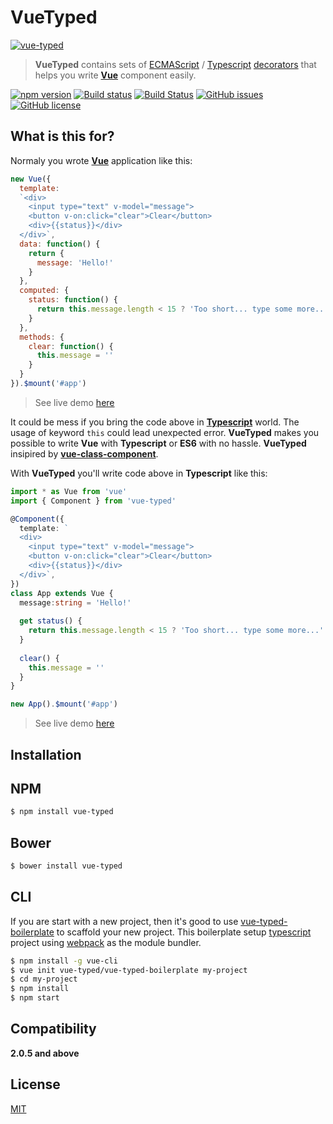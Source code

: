 # VueTyped

[![vue-typed](https://vue-typed.github.io/vue-typed/images/logo.png)](http://vue-typed.github.io/vue-typed/)


 > **VueTyped** contains sets of [ECMAScript](https://en.wikipedia.org/wiki/ECMAScript) / [Typescript](typescriptlang.org) [decorators](https://github.com/wycats/javascript-decorators/blob/master/README.md) that helps you write **[Vue](vuejs.org)** component easily.


[![npm version](https://badge.fury.io/js/vue-typed.svg)](https://badge.fury.io/js/vue-typed)
[![Build status](https://ci.appveyor.com/api/projects/status/mdilb673cxwl903q/branch/master?svg=true)](https://ci.appveyor.com/project/vue-typed/vue-typed/branch/master)
[![Build Status](https://travis-ci.org/vue-typed/vue-typed.svg?branch=master)](https://travis-ci.org/vue-typed/vue-typed)
[![GitHub issues](https://img.shields.io/github/issues/vue-typed/vue-typed.svg)](https://github.com/vue-typed/vue-typed/issues)
[![GitHub license](https://img.shields.io/badge/license-MIT-blue.svg)](https://raw.githubusercontent.com/vue-typed/vue-typed/master/LICENSE) 


## What is this for?

Normaly you wrote **[Vue](vuejs.org)** application like this: 

```javascript
new Vue({
  template: 
  `<div>
    <input type="text" v-model="message">
    <button v-on:click="clear">Clear</button>
    <div>{{status}}</div>
  </div>`,
  data: function() {
    return {
      message: 'Hello!'
    }
  },
  computed: {
    status: function() {
      return this.message.length < 15 ? 'Too short... type some more...' : 'Alright, stop typing now..'
    }
  },
  methods: {
    clear: function() {
      this.message = ''
    }
  }
}).$mount('#app')
```

> See live demo [here](https://jsfiddle.net/budiadiono/57vdh9vf/)

It could be mess if you bring the code above in **[Typescript](typescriptlang.org)** world. The usage of keyword `this` could lead unexpected error.
**VueTyped** makes you possible to write **Vue** with **Typescript** or **ES6** with no hassle. **VueTyped** insipired by **[vue-class-component](https://github.com/vuejs/vue-class-component)**.

With **VueTyped** you'll write code above in **Typescript** like this:

```typescript
import * as Vue from 'vue'
import { Component } from 'vue-typed'

@Component({
  template: `
  <div>
    <input type="text" v-model="message">
    <button v-on:click="clear">Clear</button>
    <div>{{status}}</div>
  </div>`,
}) 
class App extends Vue {
  message:string = 'Hello!'
  
  get status() {
    return this.message.length < 15 ? 'Too short... type some more...' : 'Alright, stop typing now..'
  }
  
  clear() {
    this.message = ''
  }
}

new App().$mount('#app')
```

> See live demo [here](https://plnkr.co/edit/Ld0Rpu)


## Installation  

## NPM
```bash
$ npm install vue-typed
```

## Bower
```bash
$ bower install vue-typed
```

## CLI
If you are start with a new project, then it's good to use [vue-typed-boilerplate](https://github.com/budiadiono/vue-typed-boilerplate) to scaffold your new project.
This boilerplate setup [typescript](typescriptlang.org) project using [webpack](http://webpack.github.io/) as the module bundler.

```bash
$ npm install -g vue-cli
$ vue init vue-typed/vue-typed-boilerplate my-project
$ cd my-project
$ npm install
$ npm start
```


## Compatibility

**2.0.5 and above**


## License

[MIT](https://github.com/vue-typed/vue-typed/blob/master/LICENSE)